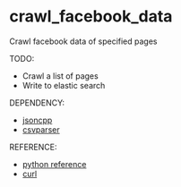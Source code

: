 # crawl_facebook_data

Crawl facebook data of specified pages

TODO:
  - Crawl a list of pages
  - Write to elastic search
  
DEPENDENCY:
  - [jsoncpp](https://github.com/open-source-parsers/jsoncpp)
  - [csvparser](https://github.com/JamesRamm/csv_parser)

REFERENCE:
  - [python reference](https://github.com/minimaxir/facebook-page-post-scraper)
  - [curl](https://curl.haxx.se/libcurl/c/example.html)
